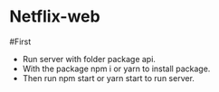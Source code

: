 # Netflix-web

#First 
- Run server with folder package api.
- With the package npm i or yarn to install package.
- Then run npm start or yarn start to run server.

